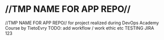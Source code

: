 # //TMP NAME FOR APP REPO//
//TMP NAME FOR APP REPO// for project realized during DevOps Academy Course by TietoEvry
TODO: add workflow / work ethic etc
TESTING JIRA 123
